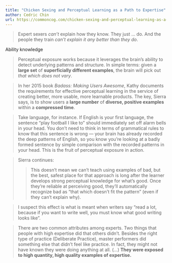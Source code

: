 ```yaml
---
title: "Chicken Sexing and Perceptual Learning as a Path to Expertise"
author: Cedric Chin
url: https://commoncog.com/chicken-sexing-and-perceptual-learning-as-a-path-to-expertise/
---
```


> Expert sexers *can’t* explain how they know. They just … do. And the people they train *can’t explain it any better than they do*.

Ability knowledge


> Perceptual exposure works because it leverages the brain’s ability to detect underlying patterns and structure. In simple terms: given a **large set** of **superficially different examples**, the brain will pick out *that which does not vary*.


> In her 2015 book *Badass: Making Users Awesome*, Kathy documents the requirements for effective perceptual learning in the service of creating better, more usable, more learnable products.
>  The key, Sierra says, is to show users a **large number** of **diverse, positive examples** within a **compressed time**.


> Take language, for instance. If English is your first language, the sentence “play football I like to” should immediately set off alarm bells in your head. You don’t need to think in terms of grammatical rules to know that this sentence is wrong — your brain has already recorded the deep patterns of English, so you know you’re looking at a badly formed sentence by simple comparison with the recorded patterns in your head. This is the fruit of perceptual exposure in action.


> Sierra continues:
>  > This doesn’t mean we can’t teach using examples of bad, but the best, safest place for that approach is long after the learner develops strong perceptual knowledge for what’s good. Once they’re reliable at perceiving good, they’ll automatically recognize bad as “that which doesn’t fit the pattern” (even if they can’t explain why).


> I suspect this effect is what is meant when writers say “read a lot, because if you want to write well, you must know what good writing looks like”.


> There are two common attributes among experts. Two things that people with high expertise did that others didn’t. Besides the right type of practice (Deliberate Practice), master performers did something else that didn’t feel like practice. In fact, they might not have known they were doing anything at all. 
>  (…) 
>  **They were exposed to high quantity, high quality examples of expertise.**



